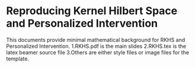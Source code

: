 # Reproducing Kernel Hilbert Space and Personalized Intervention
This documents provide minimal mathematical background for RKHS and Personalized Intervention.
1.RKHS.pdf is the main slides
2.RKHS.tex is the latex beamer source file
3.Others are either style files or image files for the template.
